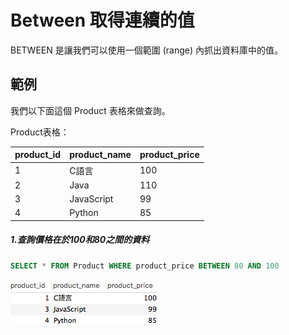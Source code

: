 # Between 取得連續的值
BETWEEN 是讓我們可以使用一個範圍 (range) 內抓出資料庫中的值。

## 範例
我們以下面這個 Product 表格來做查詢。

Product表格：

|product_id|product_name|product_price|
| -------- | ---------- | ----------- |
| 1 | C語言 |100|
| 2 | Java |110|
| 3 | JavaScript |99|
| 4 | Python |85|

##### 1.查詢價格在於100和80之間的資料

```sql
SELECT * FROM Product WHERE product_price BETWEEN 80 AND 100
```

![](/assets/img6-1.png)
